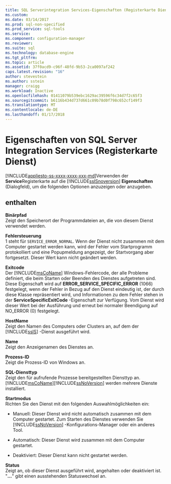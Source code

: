 ```yaml
---
title: SQL Serverintegration Services-Eigenschaften (Registerkarte Dienst) | Microsoft Docs
ms.custom: 
ms.date: 03/14/2017
ms.prod: sql-non-specified
ms.prod_service: sql-tools
ms.service: 
ms.component: configuration-manager
ms.reviewer: 
ms.suite: sql
ms.technology: database-engine
ms.tgt_pltfrm: 
ms.topic: article
ms.assetid: 37f0acd9-c96f-48fd-9b53-2ca0097af242
caps.latest.revision: "16"
author: stevestein
ms.author: sstein
manager: craigg
ms.workload: Inactive
ms.openlocfilehash: 01411079b539ebc1629ac39596f6c34d7f2c65f3
ms.sourcegitcommit: b6116b434d737d661c09b78d0f798c652cf149f3
ms.translationtype: MT
ms.contentlocale: de-DE
ms.lasthandoff: 01/17/2018
---
```

# <a name="sql-server-integration-services-properties-service-tab"></a>Eigenschaften von SQL Server Integration Services (Registerkarte Dienst)
[!INCLUDE[appliesto-ss-xxxx-xxxx-xxx-md](../../includes/appliesto-ss-xxxx-xxxx-xxx-md.md)]Verwenden der **Service**Registerkarte auf die [!INCLUDE[ssISnoversion](../../includes/ssisnoversion-md.md)] **Eigenschaften** (Dialogfeld), um die folgenden Optionen anzuzeigen oder anzugeben.  
  
## <a name="options"></a>enthalten  
 **Binärpfad**  
 Zeigt den Speicherort der Programmdateien an, die von diesem Dienst verwendet werden.  
  
 **Fehlersteuerung**  
 1 steht für `SERVICE_ERROR_NORMAL`. Wenn der Dienst nicht zusammen mit dem Computer gestartet werden kann, wird der Fehler vom Startprogramm protokolliert und eine Popupmeldung angezeigt, der Startvorgang aber fortgesetzt. Dieser Wert kann nicht geändert werden.  
  
 **Exitcode**  
 Der [!INCLUDE[msCoName](../../includes/msconame-md.md)] Windows-Fehlercode, der alle Probleme definiert, die beim Starten oder Beenden des Dienstes aufgetreten sind. Diese Eigenschaft wird auf **ERROR_SERVICE_SPECIFIC_ERROR** (1066) festgelegt, wenn der Fehler in Bezug auf den Dienst eindeutig ist, der durch diese Klasse repräsentiert wird, und Informationen zu dem Fehler stehen in der **ServiceSpecificExitCode** -Eigenschaft zur Verfügung. Vom Dienst wird dieser Wert bei der Ausführung und erneut bei normaler Beendigung auf NO_ERROR (0) festgelegt.  
  
 **HostName**  
 Zeigt den Namen des Computers oder Clusters an, auf dem der [!INCLUDE[ssIS](../../includes/ssis-md.md)] -Dienst ausgeführt wird.  
  
 **Name**  
 Zeigt den Anzeigenamen des Dienstes an.  
  
 **Prozess-ID**  
 Zeigt die Prozess-ID von Windows an.  
  
 **SQL-Diensttyp**  
 Zeigt den für aufrufende Prozesse bereitgestellten Diensttyp an. [!INCLUDE[msCoName](../../includes/msconame-md.md)][!INCLUDE[ssNoVersion](../../includes/ssnoversion-md.md)] werden mehrere Dienste installiert.  
  
 **Startmodus**  
 Richten Sie den Dienst mit den folgenden Auswahlmöglichkeiten ein:  
  
-   Manuell: Dieser Dienst wird nicht automatisch zusammen mit dem Computer gestartet. Zum Starten des Dienstes verwenden Sie [!INCLUDE[ssNoVersion](../../includes/ssnoversion-md.md)] -Konfigurations-Manager oder ein anderes Tool.  
  
-   Automatisch: Dieser Dienst wird zusammen mit dem Computer gestartet.  
  
-   Deaktiviert: Dieser Dienst kann nicht gestartet werden.  
  
 **Status**  
 Zeigt an, ob dieser Dienst ausgeführt wird, angehalten oder deaktiviert ist. "**…**" gibt einen ausstehenden Statuswechsel an.  
  
  
